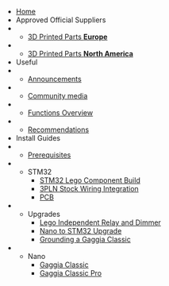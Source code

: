 * [Home](/)
* Approved Official Suppliers
* - [3D Printed Parts __Europe__](https://gaggiuino.espressio.nl/)
* - [3D Printed Parts __North America__](https://gaggiuino.hudsoncreativegroup.com/)
* Useful
* - [Announcements](announcements/)
* - [Community media](community/community-media.md)
* - [Functions Overview](learning/functions-guide.md)
* - [Recommendations](learning/learning-sources.md)
* Install Guides
* - [Prerequisites](prereq/prerequisites.md)
* - STM32
    * [STM32 Lego Component Build](guides-stm32/lego-component-build-guide.md)
    * [3PLN Stock Wiring Integration](guides-stm32/3pln-stock-wiring-integration.md)
    * [PCB](pcb/singleboard.md)
* - Upgrades
    * [Lego Independent Relay and Dimmer](guides-upgrade/lego-independent-relay-dimmer.md)
    * [Nano to STM32 Upgrade](guides-upgrade/nano-to-stm32.md)
    * [Grounding a Gaggia Classic](guides-upgrade/grounding-a-gaggia-classic.md)
* - Nano
    * [Gaggia Classic](guides-nano/gaggia-classic.md)
    * [Gaggia Classic Pro](guides-nano/gaggia-classic-pro-new-classic.md)
